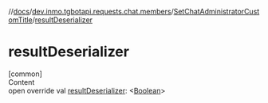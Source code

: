 //[docs](../../../index.md)/[dev.inmo.tgbotapi.requests.chat.members](../index.md)/[SetChatAdministratorCustomTitle](index.md)/[resultDeserializer](result-deserializer.md)



# resultDeserializer  
[common]  
Content  
open override val [resultDeserializer](result-deserializer.md): <[Boolean](https://kotlinlang.org/api/latest/jvm/stdlib/kotlin/-boolean/index.html)>  




